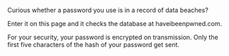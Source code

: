 Curious whether a password you use is in a record of data beaches? 

Enter it on this page and it checks the database at haveibeenpwned.com.

For your security, your password is encrypted on transmission. Only the first five characters of the hash of your password get sent.
